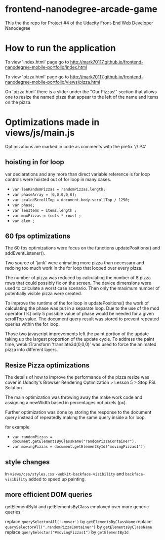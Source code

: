 frontend-nanodegree-arcade-game
===============================

This the the repo for Project #4 of the Udacity Front-End Web Developer Nanodegree

# How to run the application

To view 'index.html' page go to
http://mark70117.github.io/frontend-nanodegree-mobile-portfolio/index.html

To view 'pizza.html' page go to
http://mark70117.github.io/frontend-nanodegree-mobile-portfolio/views/pizza.html

On 'pizza.html' there is a slider under the "Our Pizzas!" section that allows one to resize the
named pizza that appear to the left of the name and items on the pizza.

# Optimizations made in views/js/main.js

Optimizations are marked in code as comments with the prefix  '// P4'

## hoisting in for loop
  var declarations and any more than direct variable reference is for loop controls were
  hoisted out of for loop in many cases.

  * ```var lenRandomPizzas = randomPizzas.length;```
  * ```var phaseArray = [0,0,0,0,0];```
  * ```var scaledScrollTop = document.body.scrollTop / 1250;```
  * ```var phase;```
  * ```var lenItems = items.length ;```
  * ```var maxPizzas = (cols * rows) ;```
  * ```var elem ;```

## 60 fps optimizations

The 60 fps optimizations were focus on the functions updatePositions() and addEventListener().

Two source of 'jank' were animating more pizza than necessary and redoing too much work in the
for loop that looped over every pizza.

The number of pizza was reduced by calculating the number of 8 pizza rows that could
possibly fix on the screen.  The device dimensions were used to calculate a worst case
scenario.  Then only the maximum number of potentially visible pizza were created.

To improve the runtime of the for loop in updatePositions() the work of calculating the
phase was put in a separate loop.  Due to the use of the mod operator (%) only 5 possible
value of phase would be needed for a given scrollTop value.  The document query result
was stored to prevent repeated queries within the for loop.

Those two javascript improvements left the paint portion of the update taking up the
largest proportion of the update cycle.  To address the paint time, webkitTransform
'translate3d(0,0,0)' was used to force the animated pizza into different layers.

## Resize Pizza optimizations

The details of how to improve the performance of the pizza resize was cover in Udacity's
Browser Rendering Optimization > Lesson 5 > Stop FSL Solution

The main optimization was throwing away the make work code and assigning a newWidth based
in percentages not pixels (px).

Further optimization was done by storing the response to the document query instead of
repeatedly making the same query inside a for loop.

for example:

  * ```var randomPizzas = document.getElementsByClassName("randomPizzaContainer");```
  * ```var movingPizzas = document.getElementById("movingPizzas1");```

## style changes

in ```views/css/styles.css```  ```-webkit-backface-visibility``` and ```backface-visibility```
added to speed up painting.

## more efficient DOM queries

getElementById and getElementsByClass employed over more generic queries

replace ```querySelectorAll('.mover')``` by ```getElementsByClassName```
replace ```querySelectorAll(".randomPizzaContainer")``` by ```getElementsByClassName```
replace ```querySelector("#movingPizzas1")``` by ```getElementById```
